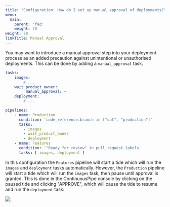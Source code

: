 ```yaml
---
title: "Configuration: How do I set up manual approval of deployments?"
menu:
  main:
    parent: 'faq'
    weight: 70
weight: 70
linkTitle: Manual Approval
---
```

You may want to introduce a manual approval step into your deployment process as an added precaution against unintentional or unauthorised deployments. This can be done by adding a `manual_approval` task.

```yaml
tasks:
    images:
        # ...
    wait_product_owner:
         manual_approval: ~
    deployment:
        # ...

pipelines:
    - name: Production
      condition: 'code_reference.branch in ["uat", "production"]'
      tasks:
        - images
        - wait_product_owner
        - deployment
    - name: Features
      condition: '"Ready for review" in pull_request.labels'
      tasks: [ images, deployment ]
```

In this configuration the `Features` pipeline will start a tide which will run the `images` and `deployment` tasks automatically. However, the `Production` pipeline will start a tide which will run the `images` task, then pause until approval is granted. This is done in the ContinuousPipe console by clicking on the paused tide and clicking "APPROVE", which will cause the tide to resume and run the `deployment` task:

![](/docs/images/configuration/flow-manual-approval.png)
